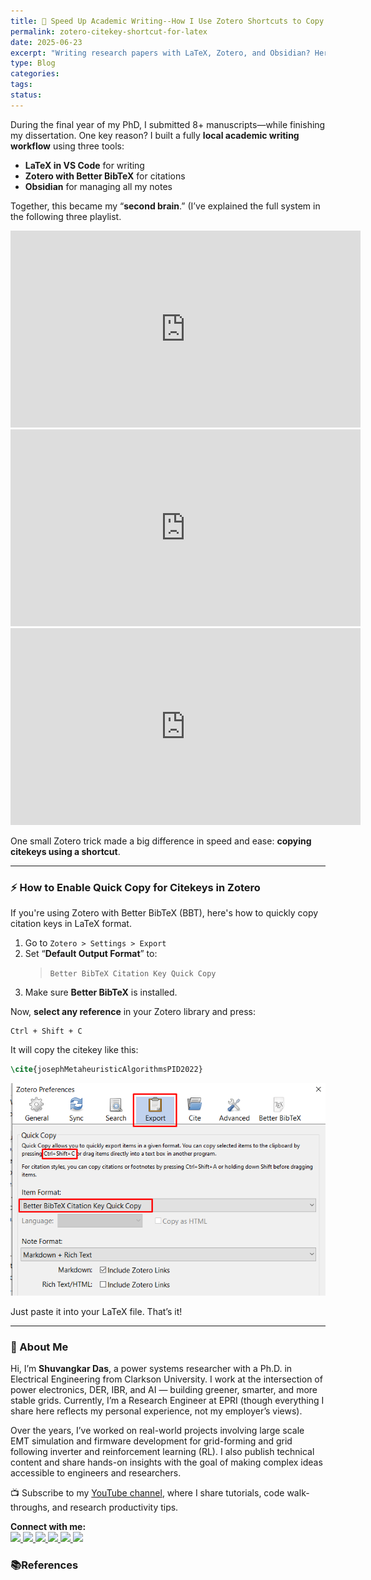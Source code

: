 ```yaml
---
title: 🚀 Speed Up Academic Writing--How I Use Zotero Shortcuts to Copy Citekeys Fast
permalink: zotero-citekey-shortcut-for-latex
date: 2025-06-23
excerpt: "Writing research papers with LaTeX, Zotero, and Obsidian? Here’s a tiny shortcut that saved me hours: how to copy citekeys instantly with one keyboard combo."
type: Blog
categories: 
tags: 
status:
---
```


During the final year of my PhD, I submitted 8+ manuscripts—while finishing my dissertation. One key reason? I built a fully **local academic writing workflow** using three tools:

- **LaTeX in VS Code** for writing
- **Zotero with Better BibTeX** for citations
- **Obsidian** for managing all my notes

Together, this became my “**second brain**.” (I’ve explained the full system in the following three playlist. 

<iframe width="560" height="315" 
src="https://www.youtube.com/embed/videoseries?list=PLTmvRP1LI8sUi3AIMPGl3AiSSnl43E7Nh" 
title="YouTube playlist" frameborder="0" 
allow="accelerometer; autoplay; clipboard-write; encrypted-media; gyroscope; picture-in-picture; web-share" 
allowfullscreen>
</iframe>

<iframe width="560" height="315" 
src="https://www.youtube.com/embed/videoseries?list=PLTmvRP1LI8sVumsha8uvXd3L6Hit-UJbS" 
title="YouTube playlist" frameborder="0" 
allow="accelerometer; autoplay; clipboard-write; encrypted-media; gyroscope; picture-in-picture; web-share" 
allowfullscreen>
</iframe>

<iframe width="560" height="315" 
src="https://www.youtube.com/embed/videoseries?list=PLTmvRP1LI8sWc4vkaee2XSRkly-wBACQw" 
title="YouTube playlist" frameborder="0" 
allow="accelerometer; autoplay; clipboard-write; encrypted-media; gyroscope; picture-in-picture; web-share" 
allowfullscreen>
</iframe>


One small Zotero trick made a big difference in speed and ease: **copying citekeys using a shortcut**.

---

### ⚡ How to Enable Quick Copy for Citekeys in Zotero

If you're using Zotero with Better BibTeX (BBT), here's how to quickly copy citation keys in LaTeX format.

1. Go to `Zotero > Settings > Export`
2. Set “**Default Output Format**” to:
    > `Better BibTeX Citation Key Quick Copy`
3. Make sure **Better BibTeX** is installed.

Now, **select any reference** in your Zotero library and press:

```text
Ctrl + Shift + C
```

It will copy the citekey like this:

```latex
\cite{josephMetaheuristicAlgorithmsPID2022}
```

![Image](/assets/images/Pasted-image-20250623073424.png)

Just paste it into your LaTeX file. That’s it!


---
### 👋 About Me
Hi, I’m **Shuvangkar Das**, a power systems researcher with a Ph.D. in Electrical Engineering from Clarkson University. I work at the intersection of power electronics, DER, IBR, and AI — building greener, smarter, and more stable grids. Currently, I’m a Research Engineer at EPRI (though everything I share here reflects my personal experience, not my employer’s views).

Over the years, I’ve worked on real-world projects involving large scale EMT simulation and firmware development for  grid-forming and grid following inverter and reinforcement learning (RL). I also publish technical content and share hands-on insights with the goal of making complex ideas accessible to engineers and researchers.

📺 Subscribe to my [YouTube channel](https://www.youtube.com/@ShuvangkarDas), where I share tutorials, code walk-throughs, and research productivity tips.

<p><strong>Connect with me:<br></strong>
<a href="https://www.youtube.com/@ShuvangkarDas" target="_blank">
    <img src="https://img.shields.io/badge/YouTube-Subscribe-red?style=for-the-badge&logo=youtube">
  </a>
  <a href="https://www.linkedin.com/in/ShuvangkarDas" target="_blank">
    <img src="https://img.shields.io/badge/LinkedIn-Connect-blue?style=for-the-badge&logo=linkedin">
  </a>
  <a href="https://newsletter.shuvangkardas.com" target="_blank">
    <img src="https://img.shields.io/badge/Newsletter-Subscribe-blue?style=for-the-badge">
  </a>
  <a href="https://twitter.com/shuvangkar_das" target="_blank">
    <img src="https://img.shields.io/badge/Twitter-Follow-blue?style=for-the-badge&logo=twitter">
  </a>
  
  <a href="https://github.com/shuvangkardas" target="_blank">
    <img src="https://img.shields.io/badge/GitHub-Follow-black?style=for-the-badge&logo=github">
  </a>
  <a href="https://blog.shuvangkardas.com" target="_blank">
    <img src="https://img.shields.io/badge/Blog-Read-blueviolet?style=for-the-badge">
  </a>
  
</p>

### 📚References




